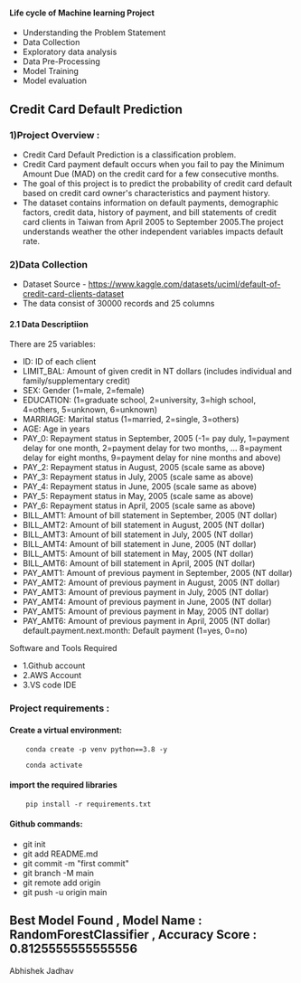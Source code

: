  #### Life cycle of Machine learning Project
* Understanding the Problem Statement
* Data Collection
* Exploratory data analysis
* Data Pre-Processing
* Model Training
* Model evaluation

## Credit Card Default Prediction
### 1)Project Overview :
* Credit Card Default Prediction is a classification problem.
* Credit Card payment default occurs when you fail to pay the Minimum Amount Due (MAD) on the credit card for a few consecutive months.
* The goal of this project is to predict the probability of credit card default based on credit card owner's characteristics and payment history.
* The dataset contains information on default payments, demographic factors, credit data, history of payment, and bill statements of credit card clients in Taiwan from April 2005 to September 2005.The project understands weather the other independent variables impacts default rate.


### 2)Data Collection
* Dataset Source - https://www.kaggle.com/datasets/uciml/default-of-credit-card-clients-dataset
* The data consist of 30000 records and 25 columns

#### 2.1 Data Descriptiion

There are 25 variables:

* ID: ID of each client
* LIMIT_BAL: Amount of given credit in NT dollars (includes individual and family/supplementary credit)
* SEX: Gender (1=male, 2=female)
* EDUCATION: (1=graduate school, 2=university, 3=high school, 4=others, 5=unknown, 6=unknown)
* MARRIAGE: Marital status (1=married, 2=single, 3=others)
* AGE: Age in years
* PAY_0: Repayment status in September, 2005 (-1= pay duly, 1=payment delay for one month, 2=payment delay for two months, … 8=payment delay for eight months, 9=payment delay for nine months and above)
* PAY_2: Repayment status in August, 2005 (scale same as above)
* PAY_3: Repayment status in July, 2005 (scale same as above)
* PAY_4: Repayment status in June, 2005 (scale same as above)
* PAY_5: Repayment status in May, 2005 (scale same as above)
* PAY_6: Repayment status in April, 2005 (scale same as above)
* BILL_AMT1: Amount of bill statement in September, 2005 (NT dollar)
* BILL_AMT2: Amount of bill statement in August, 2005 (NT dollar)
* BILL_AMT3: Amount of bill statement in July, 2005 (NT dollar)
* BILL_AMT4: Amount of bill statement in June, 2005 (NT dollar)
* BILL_AMT5: Amount of bill statement in May, 2005 (NT dollar)
* BILL_AMT6: Amount of bill statement in April, 2005 (NT dollar)
* PAY_AMT1: Amount of previous payment in September, 2005 (NT dollar)
* PAY_AMT2: Amount of previous payment in August, 2005 (NT dollar)
* PAY_AMT3: Amount of previous payment in July, 2005 (NT dollar)
* PAY_AMT4: Amount of previous payment in June, 2005 (NT dollar)
* PAY_AMT5: Amount of previous payment in May, 2005 (NT dollar)
* PAY_AMT6: Amount of previous payment in April, 2005 (NT dollar)
default.payment.next.month: Default payment (1=yes, 0=no)


Software and Tools Required
* 1.Github account
* 2.AWS Account
* 3.VS code IDE



### Project requirements :
#### Create a virtual environment:
``` 
    conda create -p venv python==3.8 -y
 
    conda activate
```

#### import the required libraries
``` 
    pip install -r requirements.txt

````

#### Github commands:
* git init
* git add README.md
* git commit -m "first commit"
* git branch -M main
* git remote add origin <github path>
* git push -u origin main

## Best Model Found , Model Name : RandomForestClassifier , Accuracy Score : 0.8125555555555556

Abhishek Jadhav
